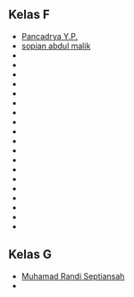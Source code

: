 ## Kelas F

- [Pancadrya Y.P.](https://github.com/pancadrya/)
- [sopian abdul malik](https://github.com/abdulsopian)
- [](https://github.com/)
- [](https://github.com/)
- [](https://github.com/)
- [](https://github.com/)
- [](https://github.com/)
- [](https://github.com/)
- [](https://github.com/)
- [](https://github.com/)
- [](https://github.com/)
- [](https://github.com/)
- [](https://github.com/)
- [](https://github.com/)
- [](https://github.com/)
- [](https://github.com/)
- [](https://github.com/)
- [](https://github.com/)
- [](https://github.com/)
- [](https://github.com/)
- [](https://github.com/)

## Kelas G

- [Muhamad Randi Septiansah](https://github.com/randi9)
- []()
